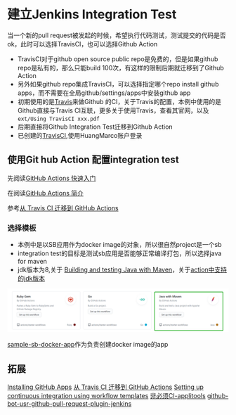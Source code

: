 # 建立Jenkins Integration Test

当一个新的pull request被发起的时候，希望执行代码测试，测试提交的代码是否ok，此时可以选择TravisCI，也可以选择Github Action

- TravisCI对于github open source public repo是免费的，但是如果github repo是私有的，那么只能build 100次，有这样的限制后期就迁移到了Github Action
- 另外如果github repo集成TravisCI，可以选择指定哪个repo install github apps，而不需要在全局github/settings/apps中安装github app
- 初期使用的是[Travis](https://travis-ci.com/account/repositories)来做Github 的CI，关于Travis的配置，本例中使用的是Github直接与Travis CI互联，更多关于使用Travis，查看其官网，以及`ext/Using TravisCI xxx.pdf`
- 后期直接将Github Integration Test迁移到Github Action
- 已创建的[TravisCI](https://travis-ci.com/account/repositories),使用HuangMarco账户登录

## 使用Git hub Action 配置integration test

先阅读[GitHub Actions 快速入门](https://docs.github.com/cn/actions/quickstart)

在阅读[GitHub Actions 简介](https://docs.github.com/cn/actions/learn-github-actions/introduction-to-github-actions)

参考[从 Travis CI 迁移到 GitHub Actions](https://docs.github.com/cn/actions/learn-github-actions/migrating-from-travis-ci-to-github-actions)

### 选择模板

- 本例中是以SB应用作为docker image的对象，所以很自然project是一个sb
- integration test的目标是测试sb应用是否能够正常编译打包，所以选择java for maven
- jdk版本为8,关于 [Building and testing Java with Maven](https://docs.github.com/en/actions/guides/building-and-testing-java-with-maven)，关于[action中支持的jdk版本](https://github.com/actions/setup-java)

![java action](pic/java-action.png)

[sample-sb-docker-app](https://github.com/HuangMarco/sample-sb-docker-app)作为负责创建docker image的app

## 拓展

[Installing GitHub Apps](https://docs.github.com/en/developers/apps/managing-github-apps/installing-github-apps)
[从 Travis CI 迁移到 GitHub Actions](https://docs.github.com/cn/actions/learn-github-actions/migrating-from-travis-ci-to-github-actions)
[Setting up continuous integration using workflow templates](https://docs.github.com/en/actions/guides/setting-up-continuous-integration-using-workflow-templates)
[非必须CI-applitools](https://applitools.com/blog/applitools-eyes-github-integration-how-to-visually-test-every-pull-request/)
[github-bot-usr-github-pull-request-plugin-jenkins](https://github.com/jenkinsci/ghprb-plugin/blob/master/README.md)
